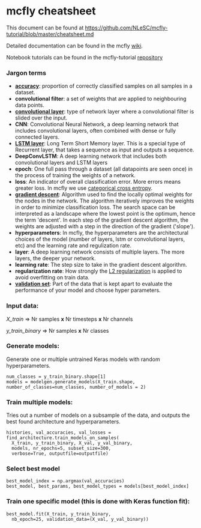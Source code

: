 # mcfly cheatsheet

This document can be found at https://github.com/NLeSC/mcfly-tutorial/blob/master/cheatsheet.md

Detailed documentation can be found in the mcfly [wiki](https://github.com/NLeSC/mcfly/wiki/Home---mcfly).

Notebook tutorials can be found in the mcfly-tutorial [repository](https://github.com/NLeSC/mcfly-tutorial)

### Jargon terms
* [**accuracy**](https://en.wikipedia.org/wiki/Evaluation_of_binary_classifiers): proportion of correctly classified samples on all samples in a dataset.
* **convolutional filter**: a set of weights that are applied to neighbouring data points.
* [**convolutional layer**](http://ufldl.stanford.edu/tutorial/supervised/FeatureExtractionUsingConvolution/): type of network layer where a convolutional filter is slided over the input.
* **CNN**: Convolutional Neural Network, a deep learning network that includes convolutional layers, often combined with dense or fully connected layers.
* [**LSTM layer**](http://colah.github.io/posts/2015-08-Understanding-LSTMs/): Long Term Short Memory layer. This is a special type of Recurrent layer, that takes a sequence as input and outputs a sequence.
* **DeepConvLSTM**: A deep learning network that includes both convolutional layers and LSTM layers
* **epoch**: One full pass through a dataset (all datapoints are seen once) in the process of training the weights of a network.
* **loss**: An indicator of overall classification error. More errors means greater loss. In mcfly we use [categorical cross entropy](http://cs231n.github.io/linear-classify/#softmax).
* [**gradient descent**](http://cs231n.github.io/optimization-1/): Algorithm used to find the locally optimal weights for the nodes in the network. The algorithm iteratively improves the weights in order to minimize classification loss. The search space can be interpreted as a landscape where the lowest point is the optimum, hence the term 'descent'. In each step of the gradient descent algorithm, the weights are adjusted with a step in the direction of the gradient ('slope').
* **hyperparameters**: In mcfly, the hyperparameters are the architectural choices of the model (number of layers, lstm or convolutional layers, etc) and the learning rate and regulization rate.
* **layer**: A deep learning network consists of multiple layers. The more layers, the deeper your network.
* **learning rate**: The step size to take in the gradient descent algorithm.
* **regularization rate**: How strongly the [L2 regularization](http://cs231n.github.io/neural-networks-2/#reg) is applied to avoid overfitting on train data.
* **[validation set](https://en.wikipedia.org/wiki/Test_set#Validation_set)**: Part of the data that is kept apart to evaluate the performance of your model and choose hyper parameters.




### Input data:
*X_train* => Nr samples **x** Nr timesteps **x**  Nr channels

*y_train_binary* => Nr samples **x** Nr classes

### Generate models:
Generate one or multiple untrained Keras models with random hyperparameters.

```
num_classes = y_train_binary.shape[1]
models = modelgen.generate_models(X_train.shape, number_of_classes=num_classes, number_of_models = 2)
```

### Train multiple models:
Tries out a number of models on a subsample of the data, and outputs the best found architecture and hyperparameters.
```
histories, val_accuracies, val_losses = find_architecture.train_models_on_samples(
  X_train, y_train_binary, X_val, y_val_binary,
  models, nr_epochs=5, subset_size=300,
  verbose=True, outputfile=outputfile)
```
### Select best model
```
best_model_index = np.argmax(val_accuracies)
best_model, best_params, best_model_types = models[best_model_index]
```

### Train one specific model (this is done with Keras function fit):
```
best_model.fit(X_train, y_train_binary,
  nb_epoch=25, validation_data=(X_val, y_val_binary))
```
